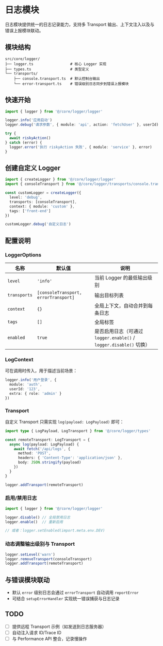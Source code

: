 # 日志模块

日志模块提供统一的日志记录能力，支持多 Transport 输出、上下文注入以及与错误上报模块联动。

## 模块结构

```
src/core/logger/
├── logger.ts                 # 核心 Logger 实现
├── types.ts                  # 类型定义
└── transports/
    ├── console.transport.ts  # 默认控制台输出
    └── error-transport.ts    # 错误级别日志同步到错误上报模块
```

## 快速开始

```typescript
import { logger } from '@/core/logger/logger'

logger.info('应用启动')
logger.debug('请求参数', { module: 'api', action: 'fetchUser' }, userId)

try {
  await riskyAction()
} catch (error) {
  logger.error('执行 riskyAction 失败', { module: 'service' }, error)
}
```

## 创建自定义 Logger

```typescript
import { createLogger } from '@/core/logger/logger'
import { consoleTransport } from '@/core/logger/transports/console.transport'

const customLogger = createLogger({
  level: 'debug',
  transports: [consoleTransport],
  context: { module: 'custom' },
  tags: ['front-end']
})

customLogger.debug('自定义日志')
```

## 配置说明

### LoggerOptions

| 名称 | 默认值 | 说明 |
| --- | --- | --- |
| `level` | `'info'` | 当前 Logger 的最低输出级别 |
| `transports` | `[consoleTransport, errorTransport]` | 输出目标列表 |
| `context` | `{}` | 全局上下文，自动合并到每条日志 |
| `tags` | `[]` | 全局标签 |
| `enabled` | `true` | 是否启用日志（可通过 `logger.enable()` / `logger.disable()` 切换） |

### LogContext

可在调用时传入，用于描述当前场景：

```typescript
logger.info('用户登录', {
  module: 'auth',
  userId: '123',
  extra: { role: 'admin' }
})
```

### Transport

自定义 Transport 只需实现 `log(payload: LogPayload)` 即可：

```typescript
import type { LogPayload, LogTransport } from '@/core/logger/types'

const remoteTransport: LogTransport = {
  async log(payload: LogPayload) {
    await fetch('/api/logs', {
      method: 'POST',
      headers: { 'Content-Type': 'application/json' },
      body: JSON.stringify(payload)
    })
  }
}

logger.addTransport(remoteTransport)
```

### 启用/禁用日志

```typescript
import { logger } from '@/core/logger/logger'

logger.disable() // 全局禁用日志
logger.enable()  // 重新启用

// 或者：logger.setEnabled(import.meta.env.DEV)
```

### 动态调整输出级别与 Transport

```typescript
logger.setLevel('warn')
logger.removeTransport(consoleTransport)
logger.addTransport(remoteTransport)
```

## 与错误模块联动

- 默认 `error` 级别日志会通过 `errorTransport` 自动调用 `reportError`
- 可结合 `setupErrorHandler` 实现统一错误捕获与日志记录

## TODO

- [ ] 提供远程 Transport 示例（如发送到日志服务器）
- [ ] 自动注入请求 ID/Trace ID
- [ ] 与 Performance API 整合，记录慢操作

